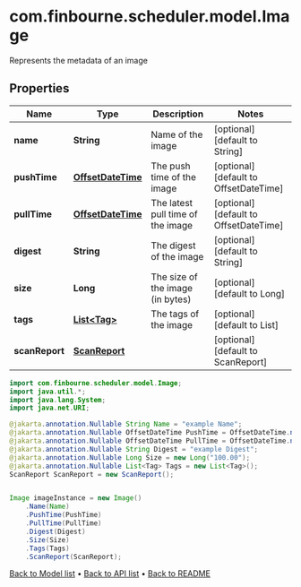 # com.finbourne.scheduler.model.Image
Represents the metadata of an image

## Properties

Name | Type | Description | Notes
------------ | ------------- | ------------- | -------------
**name** | **String** | Name of the image | [optional] [default to String]
**pushTime** | [**OffsetDateTime**](OffsetDateTime.md) | The push time of the image | [optional] [default to OffsetDateTime]
**pullTime** | [**OffsetDateTime**](OffsetDateTime.md) | The latest pull time of the image | [optional] [default to OffsetDateTime]
**digest** | **String** | The digest of the image | [optional] [default to String]
**size** | **Long** | The size of the image (in bytes) | [optional] [default to Long]
**tags** | [**List&lt;Tag&gt;**](Tag.md) | The tags of the image | [optional] [default to List<Tag>]
**scanReport** | [**ScanReport**](ScanReport.md) |  | [optional] [default to ScanReport]

```java
import com.finbourne.scheduler.model.Image;
import java.util.*;
import java.lang.System;
import java.net.URI;

@jakarta.annotation.Nullable String Name = "example Name";
@jakarta.annotation.Nullable OffsetDateTime PushTime = OffsetDateTime.now();
@jakarta.annotation.Nullable OffsetDateTime PullTime = OffsetDateTime.now();
@jakarta.annotation.Nullable String Digest = "example Digest";
@jakarta.annotation.Nullable Long Size = new Long("100.00");
@jakarta.annotation.Nullable List<Tag> Tags = new List<Tag>();
ScanReport ScanReport = new ScanReport();


Image imageInstance = new Image()
    .Name(Name)
    .PushTime(PushTime)
    .PullTime(PullTime)
    .Digest(Digest)
    .Size(Size)
    .Tags(Tags)
    .ScanReport(ScanReport);
```


[Back to Model list](../README.md#documentation-for-models) &#8226; [Back to API list](../README.md#documentation-for-api-endpoints) &#8226; [Back to README](../README.md)
